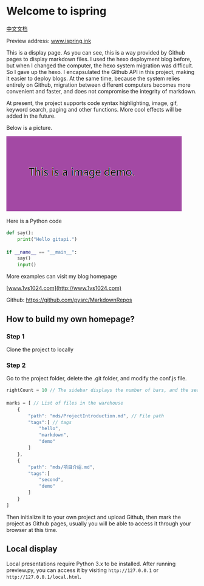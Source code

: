 # Welcome to ispring

[中文文档](项目介绍.md)

Preview address: www.ispring.ink

This is a display page. As you can see, this is a way provided by Github pages to display markdown files. I used the hexo deployment blog before, but when I changed the computer, the hexo system migration was difficult. So I gave up the hexo. I encapsulated the Github API in this project, making it easier to deploy blogs. At the same time, because the system relies entirely on Github, migration between different computers becomes more convenient and faster, and does not compromise the integrity of markdown.

At present, the project supports code syntax highlighting, image, gif, keyword search, paging and other functions. More cool effects will be added in the future.

Below is a picture.

![](ProjectIntroduction/hello.png)

Here is a Python code

```python
def say():
    print("Hello gitapi.")

if __name__ == "__main__":
    say()
    input()

```

More examples can visit my blog homepage

[www.1vs1024.com](http://www.1vs1024.com)

Github: https://github.com/pysrc/MarkdownRepos

## How to build my own homepage?

### Step 1

Clone the project to locally

### Step 2

Go to the project folder, delete the .git folder, and modify the conf.js file.

```js
rightCount = 10 // The sidebar displays the number of bars, and the search is not subject to this restriction.

marks = [ // List of files in the warehouse
	{
		"path": "mds/ProjectIntroduction.md", // File path
		"tags":[ // tags
			"hello",
			"markdown",
			"demo"
		]
	},
	{
		"path": "mds/项目介绍.md",
		"tags":[
			"second",
			"demo"
		]
	}
]

```

Then initialize it to your own project and upload Github, then mark the project as Github pages, usually you will be able to access it through your browser at this time.

## Local display

Local presentations require Python 3.x to be installed. After running preview.py, you can access it by visiting `http://127.0.0.1` or `http://127.0.0.1/local.html`.